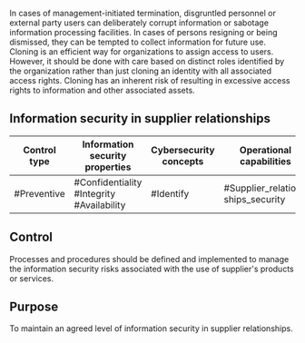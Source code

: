 In  cases  of  management-initiated  termination,  disgruntled  personnel  or  external  party  users  can deliberately  corrupt  information  or  sabotage  information  processing  facilities.  In  cases  of  persons resigning or being dismissed, they can be tempted to collect information for future use.
Cloning  is  an  efficient  way  for  organizations  to  assign  access  to  users.  However,  it  should  be  done with care based on distinct roles identified by the organization rather than just cloning an identity with all associated access rights. Cloning has an inherent risk of resulting in excessive access rights to information and other associated assets.
##  Information security in supplier relationships
| Control type   | Information security properties           | Cybersecurity concepts   | Operational capabilities           | Security domains                         |
|----------------|-------------------------------------------|--------------------------|------------------------------------|------------------------------------------|
| #Preventive    | #Confidentiality #Integrity #Availability | #Identify                | #Supplier_relation- ships_security | #Governance_and_ Ecosystem #Protec- tion |
## Control
Processes  and  procedures  should  be  defined  and  implemented  to  manage  the  information  security risks associated with the use of supplier's products or services.
## Purpose
To maintain an agreed level of information security in supplier relationships.
